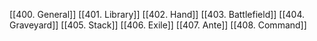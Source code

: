[[400. General]]
[[401. Library]]
[[402. Hand]]
[[403. Battlefield]]
[[404. Graveyard]]
[[405. Stack]]
[[406. Exile]]
[[407. Ante]]
[[408. Command]]